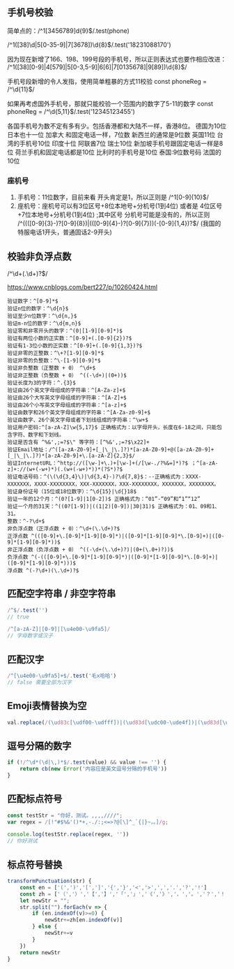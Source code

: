 ## 手机号校验
简单点的：/^1[3456789]d{9}$/.test(phone)

/^1([38]\d|5[0-35-9]|7[3678])\d{8}$/.test('18231088170')

因为现在新增了166、198、199号段的手机号，所以正则表达式也要作相应改进：
/^1([38][0-9]|4[579]|5[0-3,5-9]|6[6]|7[0135678]|9[89])\d{8}$/

手机号段新增的令人发指，使用简单粗暴的方式11校验
const phoneReg = /^\d{11}$/

如果再考虑国外手机号，那就只能校验一个范围内的数字了5-11的数字
const phoneReg = /^\d{5,11}$/.test('12345123455')

各国手机号为数不定有多有少。包括香港都和大陆不一样，香港8位。
德国为10位
日本也十一位
加拿大 和固定电话一样，7位数
新西兰的通常是9位数
英国11位
台湾的手机号10位
印度十位
阿联酋7位
瑞士10位
新加坡手机号跟固定电话一样是8位
荷兰手机和固定电话都是10位
比利时的手机号是10位
泰国:9位数号码
法国的10位

### 座机号
1. 手机号：11位数字，目前来看 开头肯定是1，所以正则是 /^1[0-9]{10}$/
2. 座机号：座机号可以有3位区号+8位本地号+分机号(1到4位) 或者是 4位区号+7位本地号+分机号(1到4位) ;其中区号 分机号可能是没有的，所以正则 /^((([0-9]{3}-)?[0-9]{8})|(([0-9]{4}-)?[0-9]{7}))(-[0-9]{1,4})?$/
(我国的特服电话1开头，普通固话2-9开头)


## 校验非负浮点数
/^\d+(\.\d+)?$/

https://www.cnblogs.com/bert227/p/10260424.html
```
验证数字：^[0-9]*$
验证n位的数字：^\d{n}$
验证至少n位数字：^\d{n,}$
验证m-n位的数字：^\d{m,n}$
验证零和非零开头的数字：^(0|[1-9][0-9]*)$
验证有两位小数的正实数：^[0-9]+(.[0-9]{2})?$
验证有1-3位小数的正实数：^[0-9]+(.[0-9]{1,3})?$
验证非零的正整数：^\+?[1-9][0-9]*$
验证非零的负整数：^\-[1-9][0-9]*$
验证非负整数（正整数 + 0） ^\d+$
验证非正整数（负整数 + 0） ^((-\d+)|(0+))$
验证长度为3的字符：^.{3}$
验证由26个英文字母组成的字符串：^[A-Za-z]+$
验证由26个大写英文字母组成的字符串：^[A-Z]+$
验证由26个小写英文字母组成的字符串：^[a-z]+$
验证由数字和26个英文字母组成的字符串：^[A-Za-z0-9]+$
验证由数字、26个英文字母或者下划线组成的字符串：^\w+$
验证用户密码:^[a-zA-Z]\w{5,17}$ 正确格式为：以字母开头，长度在6-18之间，只能包含字符、数字和下划线。
验证是否含有 ^%&',;=?$\" 等字符：[^%&',;=?$\x22]+
验证Email地址：/^([a-zA-Z0-9]+[_|\_|\.]?)*[a-zA-Z0-9]+@([a-zA-Z0-9]+[_|\_|\.]?)*[a-zA-Z0-9]+\.[a-zA-Z]{2,3}$/
验证InternetURL：^http://([\w-]+\.)+[\w-]+(/[\w-./?%&=]*)?$ ；^[a-zA-z]+://(w+(-w+)*)(.(w+(-w+)*))*(?S*)?$
验证电话号码：^(\(\d{3,4}\)|\d{3,4}-)?\d{7,8}$：--正确格式为：XXXX-XXXXXXX，XXXX-XXXXXXXX，XXX-XXXXXXX，XXX-XXXXXXXX，XXXXXXX，XXXXXXXX。
验证身份证号（15位或18位数字）：^\d{15}|\d{}18$
验证一年的12个月：^(0?[1-9]|1[0-2])$ 正确格式为：“01”-“09”和“1”“12”
验证一个月的31天：^((0?[1-9])|((1|2)[0-9])|30|31)$ 正确格式为：01、09和1、31。
整数：^-?\d+$
非负浮点数（正浮点数 + 0）：^\d+(\.\d+)?$
正浮点数 ^(([0-9]+\.[0-9]*[1-9][0-9]*)|([0-9]*[1-9][0-9]*\.[0-9]+)|([0-9]*[1-9][0-9]*))$
非正浮点数（负浮点数 + 0） ^((-\d+(\.\d+)?)|(0+(\.0+)?))$
负浮点数 ^(-(([0-9]+\.[0-9]*[1-9][0-9]*)|([0-9]*[1-9][0-9]*\.[0-9]+)|([0-9]*[1-9][0-9]*)))$
浮点数 ^(-?\d+)(\.\d+)?$
```

## 匹配空字符串 / 非空字符串
```js
/^$/.test('')
// true

/^[a-zA-Z]|[0-9]|[\u4e00-\u9fa5]/
// 字母数字或汉子
```

## 匹配汉字
```js
/^[\u4e00-\u9fa5]+$/.test('毛x哈哈')
// false 需要全部为汉字
```

## Emoji表情替换为空
```js
val.replace(/(\ud83c[\udf00-\udfff])|(\ud83d[\udc00-\ude4f])|(\ud83d[\ude80-\udeff])/g,"")
```

## 逗号分隔的数字
```js
if (!/^\d*(\d|\,)*$/.test(value) && value !== '') {
    return cb(new Error('内容应是英文逗号分隔的手机号'))
}
```

## 匹配标点符号
```js
const testStr = "你好，测试。,,,,////";
var regex = /[!"#$%&'()*+,-./:;<=>?@[\]^_`{|}~，。]/g;

console.log(testStr.replace(regex, ''))
// 你好测试
```

## 标点符号替换
```js
transformPunctuation(str) {
    const en = ['(',')','[',']','{','}','<','>',',','.','?','!']
    const zh = ['（','）','【','】','「','」','《','》','，','。','？','！']
    let newStr = "";
    str.split("").forEach(v => {
        if (en.indexOf(v)>=0) {
            newStr+=zh[en.indexOf(v)]
        } else {
            newStr+=v
        }
    })
    return newStr
}
```